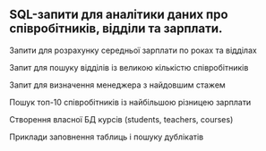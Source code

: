 ## SQL-запити для аналітики даних про співробітників, відділи та зарплати. 

Запити для розрахунку середньої зарплати по роках та відділах

Запит для пошуку відділів із великою кількістю співробітників

Запит для визначення менеджера з найдовшим стажем

Пошук топ-10 співробітників із найбільшою різницею зарплати

Створення власної БД курсів (students, teachers, courses)

Приклади заповнення таблиць і пошуку дублікатів


